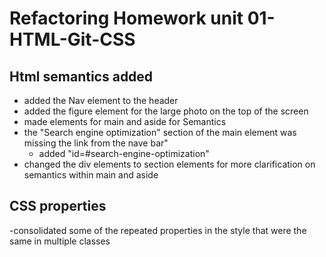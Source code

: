 # Refactoring Homework unit 01-HTML-Git-CSS

## Html semantics added
- added the Nav element to the header
- added the figure element for the large photo on the top of the screen
- made elements for main and aside for Semantics
- the "Search engine optimization" section of the main element was missing the link from the nave bar" 
    - added "id=#search-engine-optimization"
- changed the div elements to section elements for more clarification on semantics within main and aside

## CSS properties
-consolidated some of the repeated properties in the style that were the same in multiple classes

